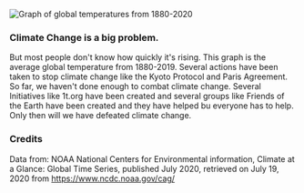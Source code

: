 ![Graph of global temperatures from 1880-2020](https://docs.google.com/drawings/d/e/2PACX-1vQqYROVdA_1rhlpNIdyZJEgYDvE40jng_t8AtPbG-yBP9_8Jb4Z53JjUFc7mvpxG5b6Y-qu_iGtukqa/pub?w=1440&h=1080)

### Climate Change is a big problem.
But most people don't know how quickly it's rising. This graph is the average global temperature from 1880-2019. Several actions have been taken to stop climate change like the Kyoto Protocol and Paris Agreement. So far, we haven't done enough to combat climate change. Several Initiatives like 1t.org have been created and several groups like Friends of the Earth have been created and they have helped bu everyone has to help. Only then will we have defeated climate change.

### Credits

Data from: NOAA National Centers for Environmental information, Climate at a Glance: Global Time Series, published July 2020, retrieved on July 19, 2020 from https://www.ncdc.noaa.gov/cag/
